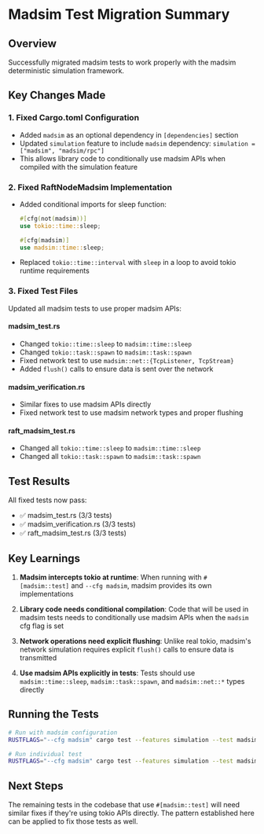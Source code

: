 # Madsim Test Migration Summary

## Overview
Successfully migrated madsim tests to work properly with the madsim deterministic simulation framework.

## Key Changes Made

### 1. Fixed Cargo.toml Configuration
- Added `madsim` as an optional dependency in `[dependencies]` section
- Updated `simulation` feature to include `madsim` dependency: `simulation = ["madsim", "madsim/rpc"]`
- This allows library code to conditionally use madsim APIs when compiled with the simulation feature

### 2. Fixed RaftNodeMadsim Implementation
- Added conditional imports for sleep function:
  ```rust
  #[cfg(not(madsim))]
  use tokio::time::sleep;
  
  #[cfg(madsim)]
  use madsim::time::sleep;
  ```
- Replaced `tokio::time::interval` with `sleep` in a loop to avoid tokio runtime requirements

### 3. Fixed Test Files
Updated all madsim tests to use proper madsim APIs:

#### madsim_test.rs
- Changed `tokio::time::sleep` to `madsim::time::sleep`
- Changed `tokio::task::spawn` to `madsim::task::spawn`
- Fixed network test to use `madsim::net::{TcpListener, TcpStream}`
- Added `flush()` calls to ensure data is sent over the network

#### madsim_verification.rs
- Similar fixes to use madsim APIs directly
- Fixed network test to use madsim network types and proper flushing

#### raft_madsim_test.rs
- Changed all `tokio::time::sleep` to `madsim::time::sleep`
- Changed all `tokio::task::spawn` to `madsim::task::spawn`

## Test Results
All fixed tests now pass:
- ✅ madsim_test.rs (3/3 tests)
- ✅ madsim_verification.rs (3/3 tests)
- ✅ raft_madsim_test.rs (3/3 tests)

## Key Learnings

1. **Madsim intercepts tokio at runtime**: When running with `#[madsim::test]` and `--cfg madsim`, madsim provides its own implementations

2. **Library code needs conditional compilation**: Code that will be used in madsim tests needs to conditionally use madsim APIs when the `madsim` cfg flag is set

3. **Network operations need explicit flushing**: Unlike real tokio, madsim's network simulation requires explicit `flush()` calls to ensure data is transmitted

4. **Use madsim APIs explicitly in tests**: Tests should use `madsim::time::sleep`, `madsim::task::spawn`, and `madsim::net::*` types directly

## Running the Tests
```bash
# Run with madsim configuration
RUSTFLAGS="--cfg madsim" cargo test --features simulation --test madsim_test --test madsim_verification --test raft_madsim_test

# Run individual test
RUSTFLAGS="--cfg madsim" cargo test --features simulation --test madsim_test
```

## Next Steps
The remaining tests in the codebase that use `#[madsim::test]` will need similar fixes if they're using tokio APIs directly. The pattern established here can be applied to fix those tests as well.